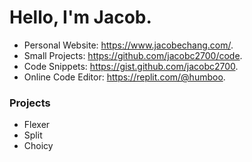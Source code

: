 # Hello, I'm Jacob.

- Personal Website: https://www.jacobechang.com/.
- Small Projects: https://github.com/jacobc2700/code.
- Code Snippets: https://gist.github.com/jacobc2700.
- Online Code Editor: https://replit.com/@humboo.

### Projects

- Flexer
- Split
- Choicy

